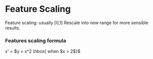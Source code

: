 # Feature Scaling
Feature scaling: usually [0,1]
Rescale into new range for more sensible results.

### Features scaling formula
x' = $y = x^2 \hbox{ when $x > 2$}$
